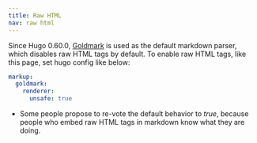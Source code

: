 ```yaml
---
title: Raw HTML
nav: raw html
---
```



Since Hugo 0.60.0, [Goldmark](https://github.com/yuin/goldmark/) is used as the default markdown parser, which disables raw HTML tags by default. To enable raw HTML tags, like this page, set hugo config like below:

```yaml
markup:
  goldmark:
    renderer:
      unsafe: true
```

* Some people propose to re-vote the default behavior to *true*, because people who embed raw HTML tags in markdown know what they are doing.


